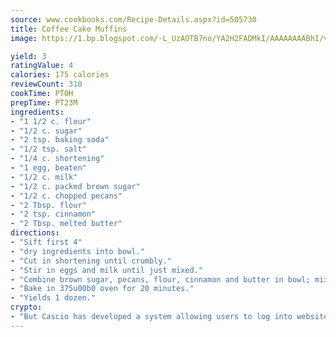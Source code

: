 ```yaml
---
source: www.cookbooks.com/Recipe-Details.aspx?id=505730
title: Coffee Cake Muffins
image: https://1.bp.blogspot.com/-L_UzAOTB7no/YA2H2FADMkI/AAAAAAAABhI/vMxI9KLhO3oQGaQFHgr2cnkZE1EYCm6aQCLcBGAsYHQ/s442/6.png

yield: 3
ratingValue: 4
calories: 175 calories
reviewCount: 310
cookTime: PT0H
prepTime: PT23M
ingredients:
- "1 1/2 c. flour"
- "1/2 c. sugar"
- "2 tsp. baking soda"
- "1/2 tsp. salt"
- "1/4 c. shortening"
- "1 egg, beaten"
- "1/2 c. milk"
- "1/2 c. packed brown sugar"
- "1/2 c. chopped pecans"
- "2 Tbsp. flour"
- "2 tsp. cinnamon"
- "2 Tbsp. melted butter"
directions:
- "Sift first 4"
- "dry ingredients into bowl."
- "Cut in shortening until crumbly."
- "Stir in eggs and milk until just mixed."
- "Combine brown sugar, pecans, flour, cinnamon and butter in bowl; mix well. Fill greased muffin cups 2/3 full, alternating layers of batter and pecan mixture."
- "Bake in 375u00b0 oven for 20 minutes."
- "Yields 1 dozen."
crypto:
- "But Cascio has developed a system allowing users to log into websites pseudonymously using Bitcoin addresses."
---
```

